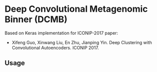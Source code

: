 # Deep Convolutional Metagenomic Binner (DCMB)






Based on Keras implementation for ICONIP-2017 paper:

* Xifeng Guo, Xinwang Liu, En Zhu, Jianping Yin. 
Deep Clustering with Convolutional Autoencoders. ICONIP 2017.

## Usage 

